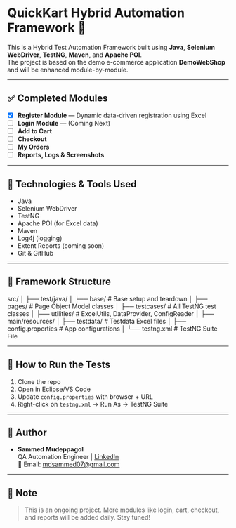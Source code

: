 # QuickKart Hybrid Automation Framework 🚀

This is a Hybrid Test Automation Framework built using **Java**, **Selenium WebDriver**, **TestNG**, **Maven**, and **Apache POI**.  
The project is based on the demo e-commerce application **DemoWebShop** and will be enhanced module-by-module.

---

## ✅ Completed Modules

- [x] **Register Module** — Dynamic data-driven registration using Excel
- [ ] **Login Module** — (Coming Next)
- [ ] **Add to Cart**
- [ ] **Checkout**
- [ ] **My Orders**
- [ ] **Reports, Logs & Screenshots**

---

## 🔧 Technologies & Tools Used

- Java
- Selenium WebDriver
- TestNG
- Apache POI (for Excel data)
- Maven
- Log4j (logging)
- Extent Reports (coming soon)
- Git & GitHub

---

## 📂 Framework Structure

src/
│
├── test/java/
│ ├── base/ # Base setup and teardown
│ ├── pages/ # Page Object Model classes
│ ├── testcases/ # All TestNG test classes
│ ├── utilities/ # ExcelUtils, DataProvider, ConfigReader
│
├── main/resources/
│ ├── testdata/ # Testdata Excel files
│ ├── config.properties # App configurations
│
└── testng.xml # TestNG Suite File

---

## 🧪 How to Run the Tests
1. Clone the repo  
2. Open in Eclipse/VS Code  
3. Update `config.properties` with browser + URL  
4. Right-click on `testng.xml` → Run As → TestNG Suite

---

## 📌 Author
- **Sammed Mudeppagol**  
  QA Automation Engineer | [LinkedIn](https://www.linkedin.com/in/sammedmd/)  
  📧 Email: mdsammed07@gmail.com  

---

## 📌 Note
> This is an ongoing project. More modules like login, cart, checkout, and reports will be added daily. Stay tuned!
